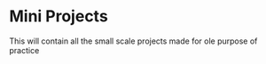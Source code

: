 <h1>Mini Projects</h1>
<p>This will contain all the small scale projects made for ole purpose of practice</p>
<p>
  <a href ="https://khushilohia.github.io/MiniProjects/Basic%20Calculator/"></a>
</p>
